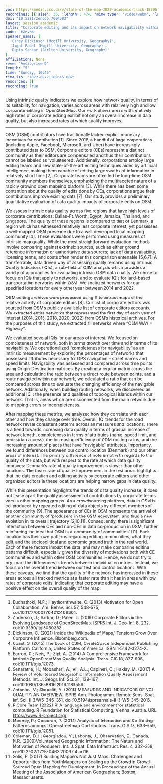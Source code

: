 ```yaml
---
voc: https://media.ccc.de/v/state-of-the-map-2022-academic-track-18795-corporate-editing-and-its-impact-on-network-navigability-within-openstreetmap
recordings: [{'size': 35, 'length': 474, 'mime_type': 'video/webm', 'language': 'eng', 'filename': 'sotm2022-18795-eng-Corporate_editing_and_its_impact_on_network_navigability_within_OpenStreetMap_webm-hd.webm', 'state': 'new', 'folder': 'webm-hd', 'high_quality': True, 'width': 1920, 'height': 1080, 'updated_at': '2022-10-11T22:21:37.827+02:00', 'recording_url': 'https://cdn.media.ccc.de/events/sotm/2022/webm-hd/sotm2022-18795-eng-Corporate_editing_and_its_impact_on_network_navigability_within_OpenStreetMap_webm-hd.webm', 'url': 'https://api.media.ccc.de/public/recordings/63014', 'event_url': 'https://api.media.ccc.de/public/events/282251a7-9210-5c72-a811-7653a74ae985', 'conference_url': 'https://api.media.ccc.de/public/conferences/sotm2022'}, {'size': 17, 'length': 474, 'mime_type': 'video/webm', 'language': 'eng', 'filename': 'sotm2022-18795-eng-Corporate_editing_and_its_impact_on_network_navigability_within_OpenStreetMap_webm-sd.webm', 'state': 'new', 'folder': 'webm-sd', 'high_quality': False, 'width': 720, 'height': 576, 'updated_at': '2022-10-11T22:12:32.861+02:00', 'recording_url': 'https://cdn.media.ccc.de/events/sotm/2022/webm-sd/sotm2022-18795-eng-Corporate_editing_and_its_impact_on_network_navigability_within_OpenStreetMap_webm-sd.webm', 'url': 'https://api.media.ccc.de/public/recordings/63008', 'event_url': 'https://api.media.ccc.de/public/events/282251a7-9210-5c72-a811-7653a74ae985', 'conference_url': 'https://api.media.ccc.de/public/conferences/sotm2022'}, {'size': 7, 'length': 474, 'mime_type': 'audio/mpeg', 'language': 'eng', 'filename': 'sotm2022-18795-eng-Corporate_editing_and_its_impact_on_network_navigability_within_OpenStreetMap_mp3.mp3', 'state': 'new', 'folder': 'mp3', 'high_quality': False, 'width': 0, 'height': 0, 'updated_at': '2022-10-11T22:09:52.514+02:00', 'recording_url': 'https://cdn.media.ccc.de/events/sotm/2022/mp3/sotm2022-18795-eng-Corporate_editing_and_its_impact_on_network_navigability_within_OpenStreetMap_mp3.mp3', 'url': 'https://api.media.ccc.de/public/recordings/63005', 'event_url': 'https://api.media.ccc.de/public/events/282251a7-9210-5c72-a811-7653a74ae985', 'conference_url': 'https://api.media.ccc.de/public/conferences/sotm2022'}, {'size': 12, 'length': 474, 'mime_type': 'video/mp4', 'language': 'eng', 'filename': 'sotm2022-18795-eng-Corporate_editing_and_its_impact_on_network_navigability_within_OpenStreetMap_sd.mp4', 'state': 'new', 'folder': 'h264-sd', 'high_quality': False, 'width': 720, 'height': 576, 'updated_at': '2022-10-11T22:08:40.390+02:00', 'recording_url': 'https://cdn.media.ccc.de/events/sotm/2022/h264-sd/sotm2022-18795-eng-Corporate_editing_and_its_impact_on_network_navigability_within_OpenStreetMap_sd.mp4', 'url': 'https://api.media.ccc.de/public/recordings/63004', 'event_url': 'https://api.media.ccc.de/public/events/282251a7-9210-5c72-a811-7653a74ae985', 'conference_url': 'https://api.media.ccc.de/public/conferences/sotm2022'}, {'size': 24, 'length': 474, 'mime_type': 'video/mp4', 'language': 'eng', 'filename': 'sotm2022-18795-eng-Corporate_editing_and_its_impact_on_network_navigability_within_OpenStreetMap_hd.mp4', 'state': 'new', 'folder': 'h264-hd', 'high_quality': True, 'width': 1920, 'height': 1080, 'updated_at': '2022-10-11T22:05:14.276+02:00', 'recording_url': 'https://cdn.media.ccc.de/events/sotm/2022/h264-hd/sotm2022-18795-eng-Corporate_editing_and_its_impact_on_network_navigability_within_OpenStreetMap_hd.mp4', 'url': 'https://api.media.ccc.de/public/recordings/63001', 'event_url': 'https://api.media.ccc.de/public/events/282251a7-9210-5c72-a811-7653a74ae985', 'conference_url': 'https://api.media.ccc.de/public/conferences/sotm2022'}]
doi: "10.5281/zenodo.7004583"
layout: session_academic
title: "Corporate editing and its impact on network navigability within OpenStreetMap"
code: "EZPVPB"
speaker_names: [
  'Corey Dickinson (Mcgill University, Geography)',
  'Jugal Patel (Mcgill University, Geography)',
  'Dipto Sarkar (Carlton University, Geography)'
]
affiliations: None
room: "Auditorium B"
length: "5"
time: "Sunday, 10:45"
time_iso: "2022-08-21T08:45:00Z"
resources: []
recording: True
---
```


Using intrinsic quality indicators we explore how network quality, in terms of its suitability for navigation, varies across areas with relatively high and low corporate editing in OpenSteetMap. Our work shows areas with relatively high rates of corporate editing exhibit not only an overall increase in data quality, but also increased rates at which quality improves.

<hr>

OSM (OSM) contributors have traditionally lacked explicit monetary incentives for contribution [1].  Since 2016, a handful of large corporations (including Apple, Facebook, Microsoft, and Uber) have increasingly contributed data to OSM. Corporate editors (CEs) represent a distinct community as their editors are compensated and thus their contributions cannot be labeled as ‘volunteered’. Additionally, corporations employ large editing teams and new state-of-the-art editing techniques aided by artificial intelligence, making them capable of editing large swaths of information in relatively short time [2]. Corporate teams are often led by long-time OSM community members themselves, emphasizing the multifaceted nature of a rapidly growing open mapping platform [3]. While there has been some contention about the quality of edits done by CEs, corporations argue their contributions improve existing data [7]. Our study provides a preliminary quantitative evaluation of data quality impacts of corporate edits  on OSM.

We assess intrinsic data quality across five regions that have high levels of corporate contributions: Dallas-Ft. Worth, Egypt, Jamaica, Thailand, and Singapore. The quality of these regions is compared to that of Denmark, a region which has witnessed relatively less corporate interest, yet possesses a well-mapped OSM presence due to a well developed local mapping community [4]. These evaluations were performed using measures of intrinsic map quality. While the most straightforward evaluation methods involve comparing against extrinsic sources, such as either ground reference information or authoritative data sources; lack of data availability, licensing terms, and costs often render this comparison untenable [5,6,7]. A transferrable, data driven way of assessing quality remains using Intrinsic Quality Indicators (IQIs), a sub-field of OSM analysis which provides a variety of approaches for evaluating intrinsic OSM data quality. We chose to focus on IQIs that apply to networks, and to evaluate IQIs for land-based transportation networks within OSM. We analyzed networks for our specified locations for every other year between 2014 and 2022.

OSM editing archives were processed using R to extract maps of the relative activity of corporate editors [8]. Our list of corporate editors was sourced from OSM’s publicly available list of corporate editors accounts. We extracted entire networks that represented the first day of each year of interest (2014, 2016, 2018, 2020, 2022) from OSM’s historical archives. For the purposes of this study, we extracted all networks where “OSM WAY = Highway”.

We evaluated several IQIs for our areas of interest.  We focused on completeness of network, both in terms growth over time and in terms of its navigability. We operationalized “completeness for navigability” as an intrinsic measurement by exploring the percentages of networks that possessed attributes necessary for GPS navigation – street names and speed limits. Navigability was assessed and compared across time points using Origin-Destination matrices. By creating a regular matrix across the area and calculating the ratio between a direct route between points, and a route navigated within our network, we calculated a ratio that can be compared across time to evaluate the changing efficiency of the navigable network. Additionally, when building routing networks, we discovered an additional IQI : the presence and qualities of topological islands within our network. That is, areas which are disconnected from the main network due to mapping errors or incompleteness. 

After mapping these metrics, we analyzed how they correlate with each other and how they change over time. Overall, IQI trends for the road network reveal consistent patterns across all measures and locations. There is a trend towards increasing data quality in terms of gradual increase of network length, completeness in terms of attributes (name, speed limit, and pedestrian access), the increasing efficiency of ODM routing ratios, and the increasing amount of places that have “navigable” attributes. Importantly, we found differences between our control location (Denmark) and our other areas of interest. The primary difference of note is not with regards to the quality of the data, but with respect to the rate at which data quality improves: Denmark’s rate of quality improvement is slower than other locations. The faster rate of quality improvement in the test areas highlights that the data creation and editing activity by corporate editors and other organized editors in these locations are helping narrow gaps in data quality.

While this presentation highlights the trends of data quality increase, it does not tease apart the quality assessment of contributions by corporate teams versus other mapping groups. As a crowdsourcing platform, data in OSM is co-produced by repeated editing of data objects by different members of the community [9]. The appearance of CEs in OSM represents the arrival of another community of ‘produsers’ in the OSM ecosystem, and thus a new evolution in its overall trajectory [2,10,11]. Consequently, there is significant interaction between CEs and non-CEs in data co-production in OSM, further reinforcing the idea that OSM is a ‘community of communities’ [11]. Each location has their own patterns regarding editing communities, what they edit, and the sociopolitical and economic ground truth in the real world.  Each of these factors impact the data, and may make comparing editing patterns difficult, especially given the diversity of motivations both with CE communities and within other OSM communities. Hence, we do not try to pry apart the differences in trends between individual countries. Instead, we focus on the overall trend between our test and control locations. With these caveats, we find that the quality of the network has increased in these areas across all tracked metrics at a faster rate than it has in areas with low rates of corporate edits, indicating that corporate editing may have a positive effect on the overall quality of the map.

<hr>

1. Budhathoki, N.R.; Haythornthwaite, C. (2013) Motivation for Open Collaboration. Am. Behav. Sci. 57, 548–575, doi:10.1177/0002764212469364.
2. Anderson, J.; Sarkar, D.; Palen, L. (2019) Corporate Editors in the Evolving Landscape of OpenStreetMap. ISPRS Int. J. Geo-Inf. 8, 232, doi:10.3390/ijgi8050232.
3. Dickinson, C. (2021) Inside the ‘Wikipedia of Maps,’ Tensions Grow Over Corporate Influence. Bloomberg.com.
4. Coast, S. (2015) The Book of OSM; CreateSpace Independent Publishing Platform: California, United States of America; ISBN 1-5142-3274-X.
5. Barron, C.; Neis, P.; Zipf, A. (2014) A Comprehensive Framework for Intrinsic OpenStreetMap Quality Analysis. Trans. GIS 18, 877–895, doi:10.1111/tgis.12073.
6. Senaratne, H.; Mobasheri, A.; Ali, A.L.; Capineri, C.; Haklay, M. (2017) A Review of Volunteered Geographic Information Quality Assessment Methods. Int. J. Geogr. Inf. Sci. 31, 139–167, doi:10.1080/13658816.2016.1189556.
7. Antoniou, V.; Skopeliti, A. (2015) MEASURES AND INDICATORS OF VGI QUALITY: AN OVERVIEW. ISPRS Ann. Photogramm. Remote Sens. Spat. Inf. Sci. II-3/W5, 345–351, doi:10.5194/isprsannals-II-3-W5-345-2015.
8. R Core Team (2022) R: A language and environment for statistical computing. R Foundation for Statistical Computing, Vienna, Austria. URL https://www.R-project.org/
9. Mooney, P.; Corcoran, P. (2014) Analysis of Interaction and Co-Editing Patterns amongst Openstreetmap Contributors. Trans. GIS 18, 633–659, doi:10.1111/tgis.12051.
10. Coleman, D.J.; Georgiadou, Y.; Labonte, J.; Observation, E.; Canada, N.R. (2009)Volunteered Geographic Information : The Nature and Motivation of Produsers. Int. J. Spat. Data Infrastruct. Res. 4, 332–358, doi:10.2902/1725-0463.2009.04.art16.
11.  Solis, P. (2017) Building Mappers Not Just Maps: Challenges and Opportunities from YouthMappers on Scaling up the Crowd in Crowd-Sourced Open Mapping for Development. In Proceedings of the Annual Meeting of the Association of American Geographers; Boston, Massachusetts.

